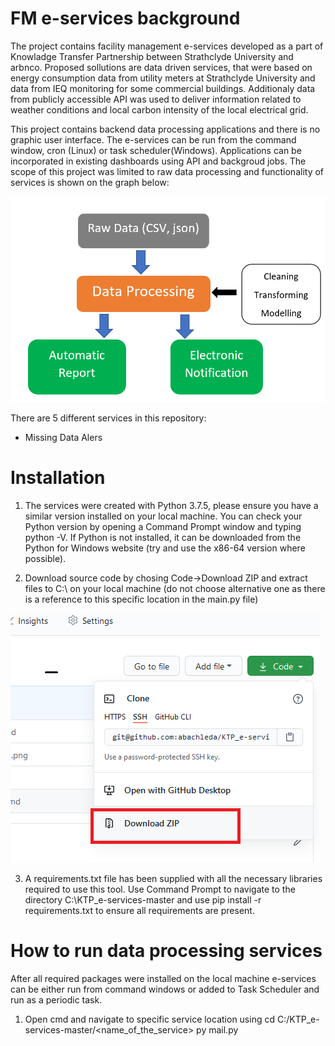 # FM e-services background
The project contains facility management e-services developed as a part of Knowladge Transfer Partnership between Strathclyde University and arbnco. Proposed sollutions are data driven services, that were based on energy consumption data from utility meters at Strathclyde University and data from IEQ monitoring for some commercial buildings. Additionaly data from publicly accessible API was used to deliver information related to weather conditions and local carbon intensity of the local electrical grid. 

This project contains backend data processing applications and there is no graphic user interface. The e-services can be run from the command window, cron (Linux) or task scheduler(Windows). Applications can be incorporated in existing dashboards using API and backgroud jobs. The scope of this project was limited to raw data processing and functionality of services is shown on the graph below: 

![Flow chart of e-services ](/images/schema_01.png)

There are 5 different services in this repository: 
* Missing Data Alers

# Installation 

1. The services were created with Python 3.7.5, please ensure you have a similar version installed on your local machine. You can check your Python version by opening a Command Prompt window and typing python -V. If Python is not installed, it can be downloaded from the Python for Windows website (try and use the x86-64 version where possible).

2. Download source code by chosing Code->Download ZIP and extract files to C:\ on your local machine (do not choose alternative one as there is a reference to this specific location in the main.py file)

![Download_package ](/images/img_02.png)



3. A requirements.txt file has been supplied with all the necessary libraries required to use this tool. Use Command Prompt to navigate to the directory C:\KTP_e-services-master and use pip install -r requirements.txt to ensure all requirements are present.

# How to run data processing services
After all required packages were installed on the local machine e-services can be either run from command windows or added to Task Scheduler and run as a periodic task. 

1.  Open cmd and navigate to specific service location using 
cd C:/KTP_e-services-master/<name_of_the_service>
py mail.py

